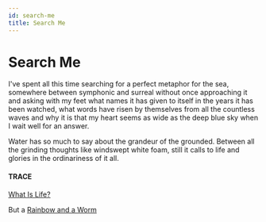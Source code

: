 ```yaml
---
id: search-me
title: Search Me
---
```


# Search Me

I've spent all this time searching
for a perfect metaphor for the sea,
somewhere between symphonic and surreal
without once approaching it
and asking with my feet what names
it has given to itself 
in the years it has been watched,
what words have risen by themselves
from all the countless waves and why
it is that my heart seems as wide
as the deep blue sky when I wait well
for an answer.

Water has so much to say about
the grandeur of the grounded.
Between all the grinding thoughts
like windswept white foam,
still it calls to life and glories 
in the ordinariness of it all.


#### TRACE

[What Is Life?](http://www.whatislife.ie/downloads/What-is-Life.pdf)

But a [Rainbow and a Worm](https://www.researchgate.net/publication/241695402_The_rainbow_and_the_worm_Establishing_a_new_physics_of_life)